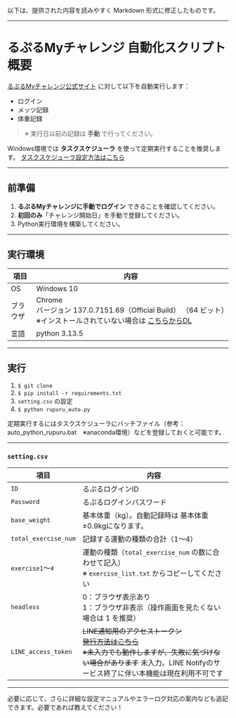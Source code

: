以下は、提供された内容を読みやすく Markdown 形式に修正したものです。

---

# るぷるMyチャレンジ 自動化スクリプト 概要

[るぷるMyチャレンジ公式サイト](https://www.mychallenge.toyotakenpo.jp/) に対して以下を自動実行します：

* ログイン
* メッツ記録
* 体重記録


> ※ 実行日以前の記録は **手動** で行ってください。

Windows環境では **タスクスケジューラ** を使って定期実行することを推奨します。
[タスクスケジューラ設定方法はこちら](https://www.atmarkit.co.jp/ait/articles/1305/31/news049.html)

---

## 前準備

1. **るぷるMyチャレンジに手動でログイン** できることを確認してください。
2. **初回のみ**「チャレンジ開始日」を手動で登録してください。
3. Python実行環境を構築してください。

---

## 実行環境

| 項目   | 内容                                                                                                     |
| ---- | ------------------------------------------------------------------------------------------------------ |
| OS   | Windows 10                                                                                             |
| ブラウザ | Chrome<br> バージョン 137.0.7151.69（Official Build） （64 ビット）※インストールされていない場合は [こちらからDL](https://www.google.co.jp/chrome/?brand=CHBD&brand=AGAK&gclid=...) |
| 言語 | python 3.13.5|

---
## 実行
1. `$ git clone `
2. `$ pip install -r requirements.txt `
3. `setting.csv` の設定
4. `$ python rupuru_auto.py `

定期実行するにはタスクスケジューラにバッチファイル（参考：auto_python_rupuru.bat　※anaconda環境）などを登録しておくと可能です。


---
### `setting.csv` 

| 項目                   | 内容                                                                                                             |
| -------------------- | -------------------------------------------------------------------------------------------------------------- |
| `ID`                 | るぷるログインID                                                                                                      |
| `Password`           | るぷるログインパスワード                                                                                                   |
| `base_weight`        | 基本体重（kg）。自動記録時は                           基本体重±0.9kgになります。                                                                            |
| `total_exercise_num` | 記録する運動の種類の合計（1～4）                                                                                              |
| `exercise1`〜`4`      | 運動の種類（`total_exercise_num` の数に合わせて記入）<br>※ `exercise_list.txt` からコピーしてください                                     |
| `headless`           | 0：ブラウザ表示あり<br>1：ブラウザ非表示（操作画面を見たくない場合は 1 を推奨）                                                                   |
| `LINE_access_token`  | ~~LINE通知用のアクセストークン<br>[発行方法はこちら](https://www.smilevision.co.jp/blog/tsukatte01/)<br>※未入力でも動作しますが、失敗に気づけない場合があります~~ 未入力。LINE Notifyのサービス終了に伴い本機能は現在利用不可です|



---

必要に応じて、さらに詳細な設定マニュアルやエラーログ対応の案内なども追記できます。必要であれば教えてください！
